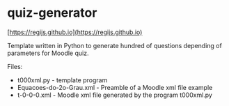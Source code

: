 # quiz-generator

[https://regijs.github.io](https://regijs.github.io)

Template written in Python to generate hundred of questions  depending of parameters for Moodle quiz.

Files:

* t000xml.py - template program
* Equacoes-do-2o-Grau.xml - Preamble of a Moodle xml file example
* t-0-0-0.xml - Moodle xml file generated by the program t000xml.py
